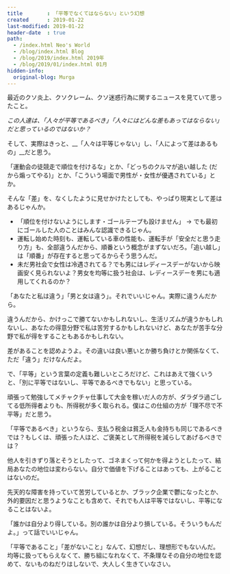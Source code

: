 ```yaml
---
title        : 「平等でなくてはならない」という幻想
created      : 2019-01-22
last-modified: 2019-01-22
header-date  : true
path:
  - /index.html Neo's World
  - /blog/index.html Blog
  - /blog/2019/index.html 2019年
  - /blog/2019/01/index.html 01月
hidden-info:
  original-blog: Murga
---
```


最近のクソ炎上、クソクレーム、クソ迷惑行為に関するニュースを見ていて思ったこと。

_この人達は、「人々が平等であるべき」「人々にはどんな差もあってはならない」だと思っているのではないか？_

そして、実際はきっと、__「人々は平等じゃない」し、「人によって差はあるもの」__だと思う。

「運動会の徒競走で順位を付けるな」とか、「どっちのクルマが追い越した (だから煽ってやる)」とか、「こういう場面で男性が・女性が優遇されている」とか。

そんな「差」を、なくしたように見せかけたとしても、やっぱり現実として差はあるじゃんか。

- 「順位を付けないようにします・ゴールテープも設けません」 → でも最初にゴールした人のことはみんな認識できるじゃん。
- 運転し始めた時刻も、運転している車の性能も、運転手が「安全だと思う走り方」も、全部違うんだから、順番という概念がまずないだろ。「追い越し」は「順番」が存在すると思ってるからそう思うんだ。
- 未だ男社会で女性は冷遇されてる？でも男にはレディースデーがないから映画安く見られないよ？男女を均等に扱う社会は、レディースデーを男にも適用してくれるのか？

「あなたと私は違う」「男と女は違う」。それでいいじゃん。実際に違うんだから。

違うんだから、かけっこで勝てないかもしれないし、生活リズムが違うかもしれないし、あなたの得意分野で私は苦労するかもしれないけど、あなたが苦手な分野で私が得をすることもあるかもしれない。

差があることを認めようよ。その違いは良い悪いとか勝ち負けとか関係なくて、ただ「違う」だけなんだよ。

で、「平等」という言葉の定義も難しいところだけど、これはあえて強くいうと、「別に平等ではないし、平等であるべきでもない」と思っている。

頑張って勉強してメチャクチャ仕事して大金を稼いだ人の方が、ダラダラ過ごしてる低所得者よりも、所得税が多く取られる。僕はこの仕組の方が「理不尽で不平等」だと思う。

「平等であるべき」というなら、支払う税金は貧乏人も金持ちも同じであるべきでは？もしくは、頑張った人ほど、ご褒美として所得税を減らしてあげるべきでは？

他人を引きずり落とそうとしたって、ゴネまくって何かを得ようとしたって、結局あなたの地位は変わらない。自分で価値を下げることはあっても、上がることはないのだ。

先天的な障害を持っていて苦労しているとか、ブラック企業で鬱になったとか、外的要因だと思うようなことも含めて、それでも人は平等ではないし、平等になることはないよ。

「誰かは自分より得している。別の誰かは自分より損している。そういうもんだよ。」って話でいいじゃん。

「平等であること」「差がないこと」なんて、幻想だし、理想形でもないんだ。均等に扱ってもらえなくて、勝ち組になれなくて、不条理なその自分の地位を認めて、ないものねだりはしないで、大人しく生きていなさい。
